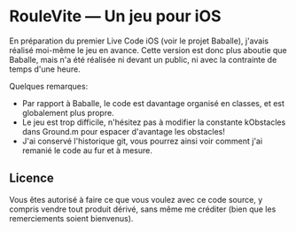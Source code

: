 # RouleVite — Un jeu pour iOS #

En préparation du premier Live Code iOS (voir le projet Baballe), j'avais réalisé moi-même le jeu en avance.
Cette version est donc plus aboutie que Baballe, mais n'a été réalisée ni devant un public, ni avec la contrainte de temps d'une heure.

Quelques remarques:

* Par rapport à Baballe, le code est davantage organisé en classes, et est globalement plus propre.
* Le jeu est trop difficile, n'hésitez pas à modifier la constante kObstacles dans Ground.m pour espacer d'avantage les obstacles!
* J'ai conservé l'historique git, vous pourrez ainsi voir comment j'ai remanié le code au fur et à mesure.


## Licence ##

Vous êtes autorisé à faire ce que vous voulez avec ce code source, y compris vendre tout produit dérivé, sans même me créditer (bien que les remerciements soient bienvenus).